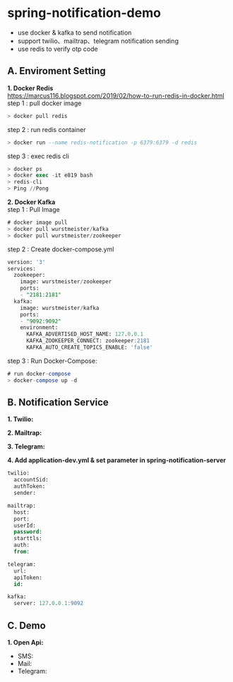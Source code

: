 # spring-notification-demo
* use docker & kafka to send notification
* support twilio、mailtrap、telegram notification sending
* use redis to verify otp code

**A. Enviroment Setting**  
---
**1. Docker Redis**  
https://marcus116.blogspot.com/2019/02/how-to-run-redis-in-docker.html  
step 1 : pull docker image
```sql
> docker pull redis
```
step 2 : run redis container
```sql
> docker run --name redis-notification -p 6379:6379 -d redis
```
step 3 : exec redis cli
```sql
> docker ps
> docker exec -it e819 bash
> redis-cli
> Ping //Pong
```

**2. Docker Kafka**  
step 1 : Pull Image
```sql
# docker image pull
> docker pull wurstmeister/kafka
> docker pull wurstmeister/zookeeper
```  
step 2 : Create docker-compose.yml
```sql
version: '3'
services:
  zookeeper:
    image: wurstmeister/zookeeper
    ports:
    - "2181:2181"
  kafka:
    image: wurstmeister/kafka
    ports:
    - "9092:9092"
    environment:
      KAFKA_ADVERTISED_HOST_NAME: 127.0.0.1
      KAFKA_ZOOKEEPER_CONNECT: zookeeper:2181
      KAFKA_AUTO_CREATE_TOPICS_ENABLE: 'false'
```
step 3 : Run Docker-Compose:
```sql
# run docker-compose
> docker-compose up -d
```

**B. Notification Service**  
---
**1. Twilio:**  

**2. Mailtrap:**  

**3. Telegram:**  

**4. Add application-dev.yml & set parameter in spring-notification-server**  
```sql
twilio:
  accountSid: 
  authToken: 
  sender: 

mailtrap:
  host: 
  port: 
  userId: 
  password: 
  starttls: 
  auth: 
  from: 

telegram:
  url: 
  apiToken: 
  id: 

kafka:
  server: 127.0.0.1:9092
```

**C. Demo**
---
**1. Open Api:**  
* SMS: 
* Mail:
* Telegram:
